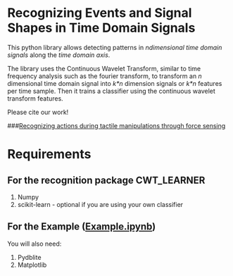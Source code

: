 # Recognizing Events and Signal Shapes in Time Domain Signals
This python library allows detecting patterns in *ndimensional
time domain signals*
along the *time domain axis*.

The library uses the Continuous Wavelet Transform, similar to time frequency 
 analysis such as the fourier transform, to transform an *n* dimensional
time domain signal into *k\*n* dimension signals or *k\*n* features per
time sample. Then it trains a classifier using the continuous wavelet transform
features. 

Please cite our work!

###[Recognizing actions during tactile manipulations through force sensing](https://ieeexplore.ieee.org/abstract/document/8206302/)

# Requirements
## For the recognition package CWT_LEARNER
1. Numpy
1. scikit-learn - optional if you are using your own classifier

## For the Example ([Example.ipynb](https://github.com/gsubramani/SignalRecognition/blob/master/example.ipynb))
You will also need: 
1. Pydblite
1. Matplotlib





